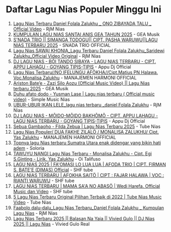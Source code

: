 # Daftar Lagu Nias Populer Minggu Ini

1. [Lagu Nias Terbaru Daniel Folala Zalukhu _ ONO ZIBAYADA TALU _ Official Video](https://www.youtube.com/watch?v=04RXa_a2lXI) - RjM Nias
2. [KUMPULAN LAGU NIAS SANTAI ANIS GEA TAHUN 2025](https://www.youtube.com/watch?v=zb9EHbmDImA) - GEA Musik
3. [S&#39;NADA TRIO || SIMANGA TODOGU|| CIPT. PASHA WARUWU||LAGU NIAS TERBARU 2025](https://www.youtube.com/watch?v=XdlNTCo4Yl4) - SNADA TRIO OFFICIAL
4. [Lagu Nias SAWAI KHONIA_Lagu Terbaru Daniel Folala Zalukhu_Saridewi Zalukhu_Official Video Original](https://www.youtube.com/watch?v=ovIsWBd9ino) - RjM Nias
5. [DJ LAGU NIAS - BÕI TANDO SIBAYA - LAGU NIAS TERBARU - CIPT. APPU LAHAGU - GOYANG TIPIS-TIPIS](https://www.youtube.com/watch?v=NyswOQuRIw8) - Appu Dj Official
6. [Lagu Nias Terbaru//NO IFELUNGU AFÖKHA//Cipt.Matius PN Halawa. Voc.Monalisa Zalukhu](https://www.youtube.com/watch?v=7_MS_xlyPeY) - MANAJEMEN HARMONI OFFICIAL
7. [Ariston Bate’e - Zazi Silo Aozu (Official Music Video) || Lagu Nias terbaru 2025](https://www.youtube.com/watch?v=RRsL1wqbDEE) - GEA Musik
8. [Duhu afato dodo - Yusman Lase | Lagu nias terbaru ( Official music video)](https://www.youtube.com/watch?v=ZVtyuJfGgEk) - Simple Music Nias
9. [UBUR-UBUR IKAN LELE_lagu nias terbaru _daniel Folala Zalukhu](https://www.youtube.com/watch?v=w8JHut3iWWs) - RjM Nias
10. [DJ LAGU NIAS - MÕIDO-MÕIDO BAKHÕMÕ - CIPT. APPU LAHAGU - LAGU NIAS TERBARU - GOYANG TIPIS-TIPIS](https://www.youtube.com/watch?v=nh9oCIWbu5A) - Appu Dj Official
11. [Sebua Gambaoho - Filda Zebua | Lagu Nias Terbaru 2025](https://www.youtube.com/watch?v=RLv9ymnbT8c) - Tube Nias
12. [Lagu Nias Populer/ DUA FAKHE ZILALÖ / MONALISA ZALUKHU/ Cipt. Yas Zalukhu](https://www.youtube.com/watch?v=Y-4mL8kmb9E) - MANAJEMEN HARMONI OFFICIAL
13. [Topnya lagu Nias terbaru Sumatra Utara enak didengar yang bikin hati adem](https://www.youtube.com/watch?v=JAFHmB6le1U) - Soloria
14. [TAWUYU NANGI Lagu Nias Terbaru - Monalisa Zalukhu - Cipt. Egi S.Ginting - Lirik. Yas Zalukhu](https://www.youtube.com/watch?v=Czd365l1U_k) - Oi Talifuso
15. [LAGU NIAS 2025 | FA&#39;OMASI LO LUA LUA | AFODA TRIO | CIPT. FIRMAN S. BATE&#39;E (DIMAS) Official](https://www.youtube.com/watch?v=khIB8MPs04A) - SHF tube
16. [LAGU NIAS TERBARU | AFOKHA SAITÖ | CIPT : FAJAR HALAWA | VOC : RIANTI WARUWU](https://www.youtube.com/watch?v=9Vz6tQbAawo) - SHF tube
17. [LAGU NIAS TERBARU | MAMA SA&#39;A NO ABASÖ | Wedi Harefa. Official Music dan Video](https://www.youtube.com/watch?v=2cUsqspReGQ) - SHF tube
18. [5 Lagu Nias Terbaru Original Pilihan Terbaik di 2022 | Tube Nias Music Video](https://www.youtube.com/watch?v=PD-jNenedRc) - Tube Nias
19. [Faabolo dalu-dalu_Lagu Nias Terbaru_Daniel Folala Zalukhu _ Kumpulan Lagu Nias](https://www.youtube.com/watch?v=WJjl_X5VOIA) - RjM Nias
20. [Lagu Nias Terbaru 2025 || Balasan Na Yaia || Vivied Gulo || DJ Nias 2025 || Lagu Nias](https://www.youtube.com/watch?v=4AIu59IqLhg) - Vivied Gulo Real 

